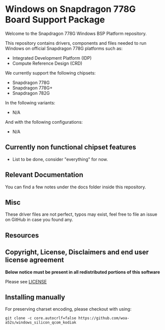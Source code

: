 # Windows on Snapdragon 778G Board Support Package

Welcome to the Snapdragon 778G Windows BSP Platform repository.

This repository contains drivers, components and files needed to run Windows on official Snapdragon 778G platforms such as:

- Integrated Development Platform (IDP)
- Compute Reference Design (CRD)

We currently support the following chipsets:

- Snapdragon 778G
- Snapdragon 778G+
- Snapdragon 782G

In the following variants:

- N/A

And with the following configurations:

- N/A

## Currently non functional chipset features

- List to be done, consider "everything" for now.

## Relevant Documentation

You can find a few notes under the docs folder inside this repository.

## Misc

These driver files are not perfect, typos may exist, feel free to file an issue on GitHub in case you found any.

## Resources

## Copyright, License, Disclaimers and end user license agreement

**Below notice must be present in all redistributed portions of this software**

Please see [LICENSE](LICENSE.md)

## Installing manually

For preserving charset encoding, please checkout with using:

```
git clone -c core.autocrlf=false https://github.com/woa-a52s/windows_silicon_qcom_kodiak
```